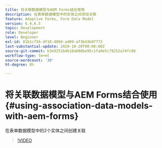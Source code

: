 ```yaml
---
title: 将关联数据模型与AEM Forms结合使用
description: 在表单数据模型中的实体之间添加关联
feature: Adaptive Forms, Form Data Model
version: 6.4,6.5
topic: Development
role: Developer
level: Beginner
exl-id: 81b1c756-df10-409d-ad09-af3b43b07773
last-substantial-update: 2020-10-20T00:00:00Z
source-git-commit: b3e9251bdb18a008be95c1fa9e5c79252a74fc98
workflow-type: tm+mt
source-wordcount: '30'
ht-degree: 0%

---
```


# 将关联数据模型与AEM Forms结合使用{#using-association-data-models-with-aem-forms}

在表单数据模型中的2个实体之间创建关联

>[!VIDEO](https://video.tv.adobe.com/v/17737?quality=12&learn=on)
